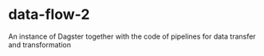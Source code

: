 # data-flow-2
An instance of Dagster together with the code of pipelines for data transfer and transformation
